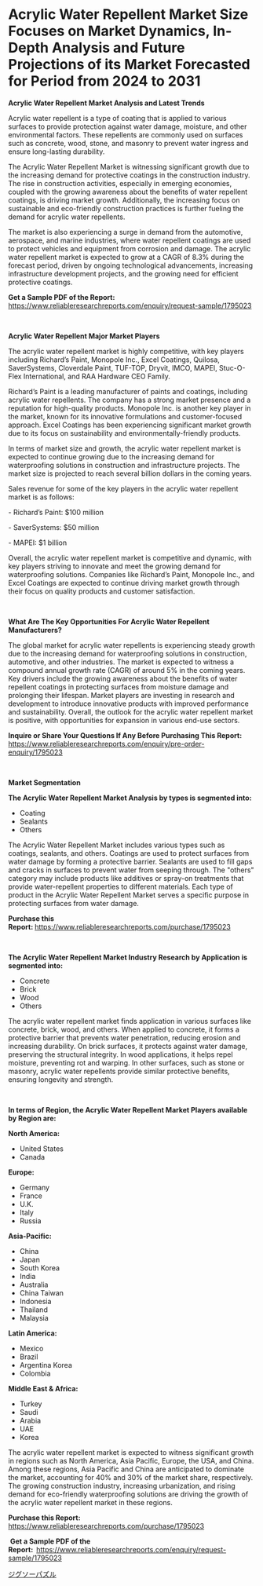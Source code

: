 <p><h1>Acrylic Water Repellent Market Size Focuses on Market Dynamics, In-Depth Analysis and Future Projections of its Market Forecasted for Period from 2024 to 2031</h1></p><p><strong>Acrylic Water Repellent Market Analysis and Latest Trends</strong></p>
<p><p>Acrylic water repellent is a type of coating that is applied to various surfaces to provide protection against water damage, moisture, and other environmental factors. These repellents are commonly used on surfaces such as concrete, wood, stone, and masonry to prevent water ingress and ensure long-lasting durability.</p><p>The Acrylic Water Repellent Market is witnessing significant growth due to the increasing demand for protective coatings in the construction industry. The rise in construction activities, especially in emerging economies, coupled with the growing awareness about the benefits of water repellent coatings, is driving market growth. Additionally, the increasing focus on sustainable and eco-friendly construction practices is further fueling the demand for acrylic water repellents.</p><p>The market is also experiencing a surge in demand from the automotive, aerospace, and marine industries, where water repellent coatings are used to protect vehicles and equipment from corrosion and damage. The acrylic water repellent market is expected to grow at a CAGR of 8.3% during the forecast period, driven by ongoing technological advancements, increasing infrastructure development projects, and the growing need for efficient protective coatings.</p></p>
<p><strong>Get a Sample PDF of the Report:&nbsp;</strong> <a href="https://www.reliableresearchreports.com/enquiry/request-sample/1795023">https://www.reliableresearchreports.com/enquiry/request-sample/1795023</a></p>
<p>&nbsp;</p>
<p><strong>Acrylic Water Repellent Major Market Players</strong></p>
<p><p>The acrylic water repellent market is highly competitive, with key players including Richard’s Paint, Monopole Inc., Excel Coatings, Quilosa, SaverSystems, Cloverdale Paint, TUF-TOP, Dryvit, IMCO, MAPEI, Stuc-O-Flex International, and RAA Hardware CEO Family. </p><p>Richard’s Paint is a leading manufacturer of paints and coatings, including acrylic water repellents. The company has a strong market presence and a reputation for high-quality products. Monopole Inc. is another key player in the market, known for its innovative formulations and customer-focused approach. Excel Coatings has been experiencing significant market growth due to its focus on sustainability and environmentally-friendly products.</p><p>In terms of market size and growth, the acrylic water repellent market is expected to continue growing due to the increasing demand for waterproofing solutions in construction and infrastructure projects. The market size is projected to reach several billion dollars in the coming years.</p><p>Sales revenue for some of the key players in the acrylic water repellent market is as follows:</p><p>- Richard’s Paint: $100 million</p><p>- SaverSystems: $50 million</p><p>- MAPEI: $1 billion</p><p>Overall, the acrylic water repellent market is competitive and dynamic, with key players striving to innovate and meet the growing demand for waterproofing solutions. Companies like Richard’s Paint, Monopole Inc., and Excel Coatings are expected to continue driving market growth through their focus on quality products and customer satisfaction.</p></p>
<p>&nbsp;</p>
<p><strong>What Are The Key Opportunities For Acrylic Water Repellent Manufacturers?</strong></p>
<p><p>The global market for acrylic water repellents is experiencing steady growth due to the increasing demand for waterproofing solutions in construction, automotive, and other industries. The market is expected to witness a compound annual growth rate (CAGR) of around 5% in the coming years. Key drivers include the growing awareness about the benefits of water repellent coatings in protecting surfaces from moisture damage and prolonging their lifespan. Market players are investing in research and development to introduce innovative products with improved performance and sustainability. Overall, the outlook for the acrylic water repellent market is positive, with opportunities for expansion in various end-use sectors.</p></p>
<p><strong>Inquire or Share Your Questions If Any Before Purchasing This Report:</strong> <a href="https://www.reliableresearchreports.com/enquiry/pre-order-enquiry/1795023">https://www.reliableresearchreports.com/enquiry/pre-order-enquiry/1795023</a></p>
<p>&nbsp;</p>
<p><strong>Market Segmentation</strong></p>
<p><strong>The Acrylic Water Repellent Market Analysis by types is segmented into:</strong></p>
<p><ul><li>Coating</li><li>Sealants</li><li>Others</li></ul></p>
<p><p>The Acrylic Water Repellent Market includes various types such as coatings, sealants, and others. Coatings are used to protect surfaces from water damage by forming a protective barrier. Sealants are used to fill gaps and cracks in surfaces to prevent water from seeping through. The "others" category may include products like additives or spray-on treatments that provide water-repellent properties to different materials. Each type of product in the Acrylic Water Repellent Market serves a specific purpose in protecting surfaces from water damage.</p></p>
<p><strong>Purchase this Report:&nbsp;</strong><a href="https://www.reliableresearchreports.com/purchase/1795023">https://www.reliableresearchreports.com/purchase/1795023</a></p>
<p>&nbsp;</p>
<p><strong>The Acrylic Water Repellent Market Industry Research by Application is segmented into:</strong></p>
<p><ul><li>Concrete</li><li>Brick</li><li>Wood</li><li>Others</li></ul></p>
<p><p>The acrylic water repellent market finds application in various surfaces like concrete, brick, wood, and others. When applied to concrete, it forms a protective barrier that prevents water penetration, reducing erosion and increasing durability. On brick surfaces, it protects against water damage, preserving the structural integrity. In wood applications, it helps repel moisture, preventing rot and warping. In other surfaces, such as stone or masonry, acrylic water repellents provide similar protective benefits, ensuring longevity and strength.</p></p>
<p>&nbsp;</p>
<p><strong>In terms of Region, the Acrylic Water Repellent Market Players available by Region are:</strong></p>
<p>
    <p> <strong> North America: </strong>
        <ul>
            <li>United States</li>
            <li>Canada</li>
        </ul>
        </p> 
    <p> <strong> Europe: </strong>
        <ul>
            <li>Germany</li>
            <li>France</li>
            <li>U.K.</li>
            <li>Italy</li>
            <li>Russia</li>
        </ul>
        </p> 
    <p> <strong> Asia-Pacific: </strong>
        <ul>
            <li>China</li>
            <li>Japan</li>
            <li>South Korea</li>
            <li>India</li>
            <li>Australia</li>
            <li>China Taiwan</li>
            <li>Indonesia</li>
            <li>Thailand</li>
            <li>Malaysia</li>
        </ul>
        </p> 
    <p> <strong> Latin America: </strong>
        <ul>
            <li>Mexico</li>
            <li>Brazil</li>
            <li>Argentina Korea</li>
            <li>Colombia</li>
        </ul>
        </p> 
    <p> <strong> Middle East & Africa: </strong>
        <ul>
            <li>Turkey</li>
            <li>Saudi</li>
            <li>Arabia</li>
            <li>UAE</li>
            <li>Korea</li>
        </ul>
    </p>
    </p>
<p><p>The acrylic water repellent market is expected to witness significant growth in regions such as North America, Asia Pacific, Europe, the USA, and China. Among these regions, Asia Pacific and China are anticipated to dominate the market, accounting for 40% and 30% of the market share, respectively. The growing construction industry, increasing urbanization, and rising demand for eco-friendly waterproofing solutions are driving the growth of the acrylic water repellent market in these regions.</p></p>
<p><strong>Purchase this Report: </strong><a href="https://www.reliableresearchreports.com/purchase/1795023">https://www.reliableresearchreports.com/purchase/1795023</a></p>
<p>&nbsp;<strong>Get a Sample PDF of the Report:&nbsp;&nbsp;</strong><a href="https://www.reliableresearchreports.com/enquiry/request-sample/1795023">https://www.reliableresearchreports.com/enquiry/request-sample/1795023</a></p>
<p><strong></strong></p>
<p><p><a href="https://medium.com/@camron674/%E3%82%B8%E3%82%B0%E3%82%BD%E3%83%BC%E3%83%91%E3%82%BA%E3%83%AB%E3%81%AE%E5%B8%82%E5%A0%B4%E8%AA%BF%E6%9F%BB%E3%83%AC%E3%83%9D%E3%83%BC%E3%83%88-%E3%81%9D%E3%81%AE%E6%AD%B4%E5%8F%B2%E3%81%A82031%E5%B9%B4%E3%81%BE%E3%81%A7%E3%81%AE%E4%BA%88%E6%B8%AC-91bf1f790d79">ジグソーパズル</a></p></p>